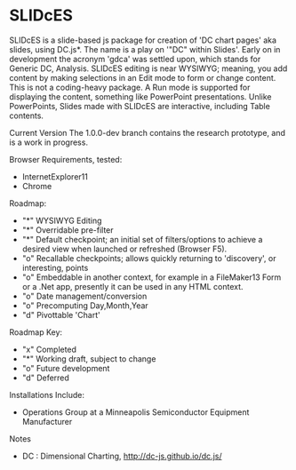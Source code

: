 SLIDcES
=======

SLIDcES is a slide-based js package for creation of 'DC chart pages' aka slides, using DC.js*. The name is a play on '"DC" within Slides'.
Early on in development the acronym 'gdca' was settled upon, which stands for Generic DC, Analysis.
SLIDcES editing is near WYSIWYG; meaning, you add content by making selections in an Edit mode to form or change content. This is not a coding-heavy package. A Run mode is supported for displaying the content, something like PowerPoint presentations.
Unlike PowerPoints, Slides made with SLIDcES are interactive, including Table contents.

Current Version
The 1.0.0-dev branch contains the research prototype, and is a work in progress.

Browser Requirements, tested:
* InternetExplorer11
* Chrome

Roadmap:
* "*" WYSIWYG Editing
* "*" Overridable pre-filter
* "*" Default checkpoint; an initial set of filters/options to achieve a desired view when launched or refreshed (Browser F5).
* "o" Recallable checkpoints; allows quickly returning to 'discovery', or interesting, points
* "o" Embeddable in another context, for example in a FileMaker13 Form or a .Net app, presently it can be used in any HTML context.
* "o" Date management/conversion
* "o" Precomputing Day,Month,Year
* "d" Pivottable 'Chart'

Roadmap Key:
* "x" Completed
* "*" Working draft, subject to change
* "o" Future development
* "d" Deferred

Installations Include:
* Operations Group at a Minneapolis Semiconductor Equipment Manufacturer

Notes
* DC : Dimensional Charting, http://dc-js.github.io/dc.js/
